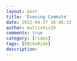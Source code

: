 ```yaml
---
layout: post
title: 'Evening Commute'
date: 2022-04-27 16:46:33
author: multishiv19
comments: true
category: [rides]
tags: [EBikeRide]
description: 
---
```


<div width='100%' class='strava-embed-placeholder' data-embed-type='activity' data-embed-id='7047363651'></div>
<script src='https://strava-embeds.com/embed.js'></script>

